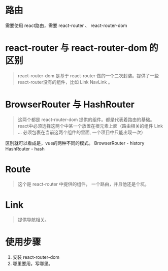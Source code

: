 # 路由

需要使用 react路由，需要 react-router  、 react-router-dom

# react-router 与 react-router-dom 的区别

> react-router-dom 是基于 react-router 做的一个二次封装。提供了一些react-router没有的组件，比如 Link NavLink 。

# BrowserRouter 与 HashRouter

> 这两个都是 react-router-dom 提供的组件。都是代表着路由的基础。react中必须选择这两个中某一个放置在根元素上面（路由相关的组件 Link ... 必须包裹在当前这两个组件的里面, 一个项目中只能出现一次）

区别就可以看成是，vue的两种不同的模式。
BrowserRouter - history
HashRouter - hash

# Route

> 这个是 react-router 中提供的组件， 一个路由，并且他还是个坑。


# Link

> 提供导航相关。


# 使用步骤
1. 安装 react-router-dom
2. 哪里要用，写哪里。
